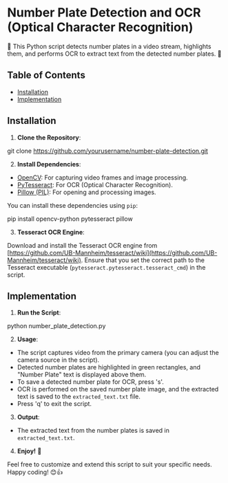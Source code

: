 # Number Plate Detection and OCR (Optical Character Recognition)

🚗 This Python script detects number plates in a video stream, highlights them, and performs OCR to extract text from the detected number plates. 🚗

## Table of Contents

- [Installation](#installation)
- [Implementation](#implementation)

## Installation

1. **Clone the Repository**:

git clone https://github.com/yourusername/number-plate-detection.git

2. **Install Dependencies**:

- [OpenCV](https://pypi.org/project/opencv-python/): For capturing video frames and image processing.
- [PyTesseract](https://pypi.org/project/pytesseract/): For OCR (Optical Character Recognition).
- [Pillow (PIL)](https://pypi.org/project/Pillow/): For opening and processing images.

You can install these dependencies using `pip`:

pip install opencv-python pytesseract pillow

3. **Tesseract OCR Engine**:

Download and install the Tesseract OCR engine from [https://github.com/UB-Mannheim/tesseract/wiki](https://github.com/UB-Mannheim/tesseract/wiki). Ensure that you set the correct path to the Tesseract executable (`pytesseract.pytesseract.tesseract_cmd`) in the script.

## Implementation

1. **Run the Script**:

python number_plate_detection.py

2. **Usage**:

- The script captures video from the primary camera (you can adjust the camera source in the script).
- Detected number plates are highlighted in green rectangles, and "Number Plate" text is displayed above them.
- To save a detected number plate for OCR, press 's'.
- OCR is performed on the saved number plate image, and the extracted text is saved to the `extracted_text.txt` file.
- Press 'q' to exit the script.

3. **Output**:

- The extracted text from the number plates is saved in `extracted_text.txt`.

4. **Enjoy!** 🚗

Feel free to customize and extend this script to suit your specific needs. Happy coding! 😊👍
